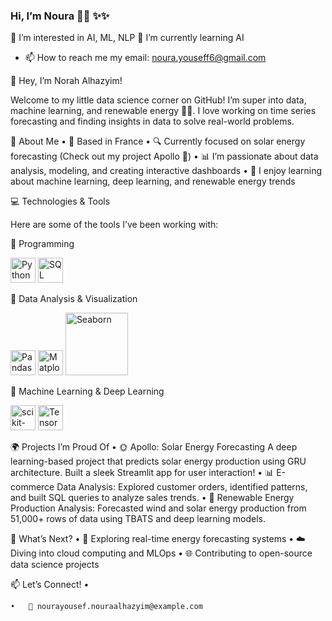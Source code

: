 ### Hi, I’m Noura 🧚🏽 ✨✨
👀 I’m interested in AI, ML, NLP
🌱 I’m currently learning AI
- 📫 How to reach me my email: noura.youseff6@gmail.com

👋 Hey, I’m Norah Alhazyim!

Welcome to my little data science corner on GitHub! I’m super into data, machine learning, and renewable energy 🌱🌞. I love working on time series forecasting and finding insights in data to solve real-world problems.

🌟 About Me
	•	🏡 Based in France
	•	🔍 Currently focused on solar energy forecasting (Check out my project Apollo 🚀)
	•	📊 I’m passionate about data analysis, modeling, and creating interactive dashboards
	•	🧠 I enjoy learning about machine learning, deep learning, and renewable energy trends

💻 Technologies & Tools

Here are some of the tools I’ve been working with:

🔹 Programming

<img src="https://cdn-icons-png.flaticon.com/512/5968/5968350.png" alt="Python" width="40">  
<img src="https://cdn-icons-png.flaticon.com/512/2772/2772128.png" alt="SQL" width="40">  


🔹 Data Analysis & Visualization

<img src="https://pandas.pydata.org/static/img/pandas_mark.svg" alt="Pandas" width="40">  
<img src="https://matplotlib.org/stable/_static/images/logo2.svg" alt="Matplotlib" width="40">  
<img src="https://seaborn.pydata.org/_static/logo-wide-lightbg.svg" alt="Seaborn" width="100">  


🔹 Machine Learning & Deep Learning

<img src="https://upload.wikimedia.org/wikipedia/commons/0/05/Scikit_learn_logo_small.svg" alt="scikit-learn" width="40">  
<img src="https://www.tensorflow.org/images/tf_logo_social.png" alt="TensorFlow" width="40">  


🌍 Projects I’m Proud Of
	•	🌞 Apollo: Solar Energy Forecasting
A deep learning-based project that predicts solar energy production using GRU architecture. Built a sleek Streamlit app for user interaction!
	•	📊 E-commerce Data Analysis:
Explored customer orders, identified patterns, and built SQL queries to analyze sales trends.
	•	🌱 Renewable Energy Production Analysis:
Forecasted wind and solar energy production from 51,000+ rows of data using TBATS and deep learning models.

🔮 What’s Next?
	•	🚀 Exploring real-time energy forecasting systems
	•	☁️ Diving into cloud computing and MLOps
	•	🌐 Contributing to open-source data science projects

📫 Let’s Connect!
	•	

	•	📧 nourayousef.nouraalhazyim@example.com

<!---
Nouraalhazyim/Nouraalhazyim is a ✨ special ✨ repository because its `README.md` (this file) appears on your GitHub profile.
You can click the Preview link to take a look at your changes.
--->
